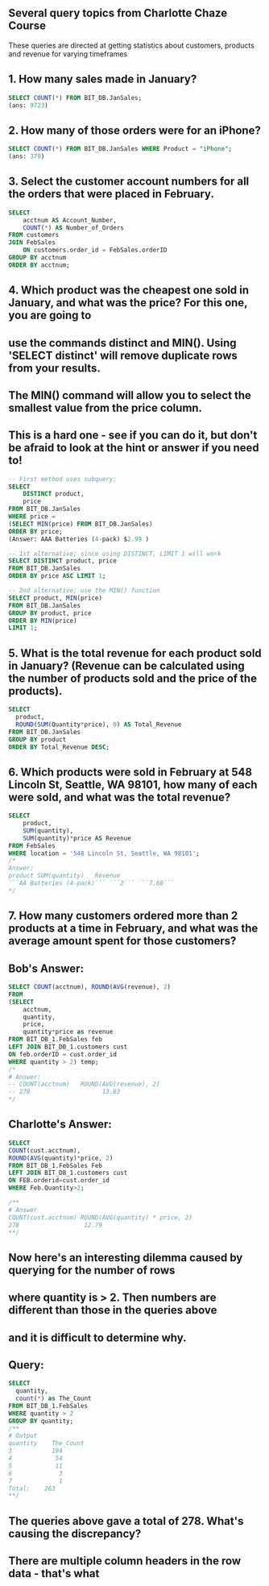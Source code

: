 
## Several query topics from Charlotte Chaze Course
These queries are directed at getting statistics about customers, products and revenue for varying timeframes



## 1. How many sales made in January?
```sql
SELECT COUNT(*) FROM BIT_DB.JanSales;
(ans: 9723)
``` 

## 2. How many of those orders were for an iPhone?
```sql
SELECT COUNT(*) FROM BIT_DB.JanSales WHERE Product = "iPhone"; 
(ans: 379)
```


## 3. Select the customer account numbers for all the orders that were placed in February.
```sql
SELECT 
    acctnum AS Account_Number,
    COUNT(*) AS Number_of_Orders
FROM customers
JOIN FebSales 
    ON customers.order_id = FebSales.orderID
GROUP BY acctnum
ORDER BY acctnum;
```


## 4. Which product was the cheapest one sold in January, and what was the price? For this one, you are going to 
## use the commands distinct and MIN(). Using 'SELECT distinct' will remove duplicate rows from your results. 
## The MIN() command will allow you to select the smallest value from the price column. 
## This is a hard one - see if you can do it, but don't be afraid to look at the hint or answer if you need to!
```sql
-- First method uses subquery:
SELECT 
    DISTINCT product,
    price
FROM BIT_DB.JanSales
WHERE price = 
(SELECT MIN(price) FROM BIT_DB.JanSales)
ORDER BY price;
(Answer: AAA Batteries (4-pack) $2.99 )

-- 1st alternative; since using DISTINCT, LIMIT 1 will work
SELECT DISTINCT product, price 
FROM BIT_DB.JanSales 
ORDER BY price ASC LIMIT 1;

-- 2nd alternative; use the MIN() function
SELECT product, MIN(price)
FROM BIT_DB.JanSales
GROUP BY product, price
ORDER BY MIN(price)
LIMIT 1;
```

## 5. What is the total revenue for each product sold in January? (Revenue can be calculated using the number of products sold and the price of the products).
```sql
SELECT 
  product, 
  ROUND(SUM(Quantity*price), 0) AS Total_Revenue
FROM BIT_DB.JanSales
GROUP BY product
ORDER BY Total_Revenue DESC;
```

## 6. Which products were sold in February at 548 Lincoln St, Seattle, WA 98101, how many of each were sold, and what was the total revenue?
```sql
SELECT
    product,
    SUM(quantity),
    SUM(quantity)*price AS Revenue
FROM FebSales
WHERE location = '548 Lincoln St, Seattle, WA 98101';
/*
Answer:
product	SUM(quantity)	Revenue
```AA Batteries (4-pack)```	```2```	```7.68```
*/
```

## 7. How many customers ordered more than 2 products at a time in February, and what was the average amount spent for those customers?
## Bob's Answer:
```sql
SELECT COUNT(acctnum), ROUND(AVG(revenue), 2) 
FROM 
(SELECT
    acctnum,
    quantity,
    price,
    quantity*price as revenue
FROM BIT_DB_1.FebSales feb
LEFT JOIN BIT_DB_1.customers cust
ON feb.orderID = cust.order_id
WHERE quantity > 2) temp;
/*
# Answer:
-- COUNT(acctnum)	ROUND(AVG(revenue), 2)
-- 278	                  13.83
*/
```
## Charlotte's Answer:
```sql
SELECT 
COUNT(cust.acctnum), 
ROUND(AVG(quantity)*price, 2)
FROM BIT_DB_1.FebSales Feb
LEFT JOIN BIT_DB_1.customers cust
ON FEB.orderid=cust.order_id
WHERE Feb.Quantity>2;

/**
# Answer
COUNT(cust.acctnum)	ROUND(AVG(quantity) * price, 2)
278	                 12.79
**/
```
## Now here's an interesting dilemma caused by querying for the number of rows
## where quantity is > 2. Then numbers are different than those in the queries above
## and it is difficult to determine why.
## Query:
```sql
SELECT 
  quantity, 
  count(*) as The_Count
FROM BIT_DB_1.FebSales
WHERE quantity > 2
GROUP BY quantity;
/**
# Output	
quantity	The_Count
3	        194
4	         54
5	         11
6	          3
7	          1
Total:	  263
**/
```
## The queries above gave a total of 278. What's causing the discrepancy?
## There are multiple column headers in the row data - that's what
